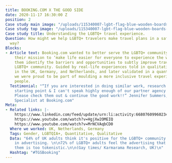 ```yaml
---
title: BOOKING.COM X THE GOOD SIDE
date: 2020-11-17 16:30:00 Z
position: 2
Case study main image: "/uploads/115340007-lgbt-flag-blue-wooden-boards-c.jpeg"
Case study top image: "/uploads/115340007-lgbt-flag-blue-wooden-boards-c.jpeg"
Case study title: Understanding the LGBTQ+ travel experience.
Question: How might we help LGBTQ+ travelers make travel plans in a safe and welcoming
  way?
Blocks:
- Article text: Booking.com wanted to better serve the LGBTQ+ community as part of
    their mission to ‘make life easier for everyone to experience the world’. We helped
    them identify the barriers and opportunities to subtly improve travel for the
    LGBTQ+ community. Guided by real-life experiences told in qualitative focus groups
    in the UK, Germany, and Netherlands, and later validated in a quantitative study,
    we were proud to be part of moulding a more inclusive travel experience for LGBTQ+
    people.
  Testimonial: "“If you are interested in doing similar work, research is your best
    starting point & I can't speak highly enough of our partner agency The Good Side.
    Please check them out & continue the good work!!” Jennifer Summers, Senior Insights
    Specialist at Booking.com"
Meta:
- Related links: |-
    https://www.linkedin.com/feed/update/urn:li:activity:6680760996023402496/
    https://www.youtube.com/watch?v=HgjXw2OMEIQ
    https://www.youtube.com/watch?v=MrNCVAqbCD0
  Where we worked: UK, Netherlands, Germany
  Tags: Gender, LGBTQIA+, Quantitative, Qualitative
  Data: "64% of UK adults think it's positive for the LGBTQ+ community to be visible
    in advertising. \n\n72% of LGBTQ+ adults feel the advertising that represents
    them is too tokenistic.\n\n(Gay times/ Karmarama Research, UK)\n"
  Hashtag: "#TGSBooking"
---
```


